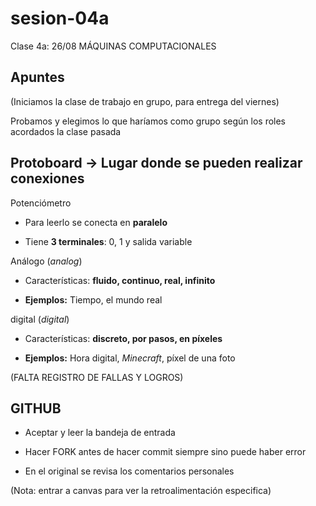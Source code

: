 # sesion-04a

Clase 4a: 26/08 MÁQUINAS COMPUTACIONALES

## Apuntes

(Iniciamos la clase de trabajo en grupo, para entrega del viernes)

Probamos y elegimos lo que haríamos como grupo según los roles acordados la clase pasada

## Protoboard -> Lugar donde se pueden realizar conexiones

Potenciómetro

- Para leerlo se conecta en **paralelo**
  
- Tiene **3 terminales**: 0, 1 y salida variable

Análogo (*analog*)

- Características: **fluido, continuo, real, infinito**

- **Ejemplos:** Tiempo, el mundo real

digital (*digital*)

- Características: **discreto, por pasos, en píxeles**

- **Ejemplos:** Hora digital, *Minecraft*, píxel de una foto

(FALTA REGISTRO DE FALLAS Y LOGROS)

## GITHUB

- Aceptar y leer la bandeja de entrada

- Hacer FORK antes de hacer commit siempre sino puede haber error

- En el original se revisa los comentarios personales

(Nota: entrar a canvas para ver la retroalimentación especifica)
